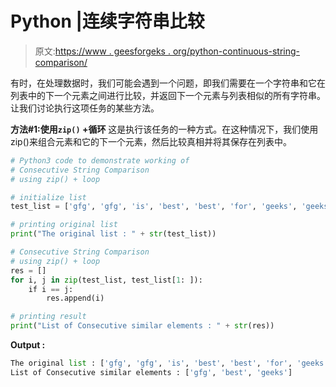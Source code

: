 # Python |连续字符串比较

> 原文:[https://www . geesforgeks . org/python-continuous-string-comparison/](https://www.geeksforgeeks.org/python-consecutive-string-comparison/)

有时，在处理数据时，我们可能会遇到一个问题，即我们需要在一个字符串和它在列表中的下一个元素之间进行比较，并返回下一个元素与列表相似的所有字符串。让我们讨论执行这项任务的某些方法。

**方法#1:使用`zip()` +循环**
这是执行该任务的一种方式。在这种情况下，我们使用 zip()来组合元素和它的下一个元素，然后比较真相并将其保存在列表中。

```py
# Python3 code to demonstrate working of
# Consecutive String Comparison
# using zip() + loop

# initialize list 
test_list = ['gfg', 'gfg', 'is', 'best', 'best', 'for', 'geeks', 'geeks']

# printing original list 
print("The original list : " + str(test_list))

# Consecutive String Comparison
# using zip() + loop
res = []
for i, j in zip(test_list, test_list[1: ]):
    if i == j:
        res.append(i)

# printing result
print("List of Consecutive similar elements : " + str(res))
```

**Output :**

```py
The original list : ['gfg', 'gfg', 'is', 'best', 'best', 'for', 'geeks', 'geeks']
List of Consecutive similar elements : ['gfg', 'best', 'geeks']

```